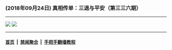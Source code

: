 ### (2018年09月24日) 真相传单：三退与平安（第三三六期） 

---

<img src="http://qikan.minghui.org/mhqkpage/qikanimage/2018/09/23/santui-336-pdf-online1.png"/> 

<img src="http://qikan.minghui.org/mhqkpage/qikanimage/2018/09/23/santui-336-pdf-online2.png"/> 



---

#### [首页](../../../..) &nbsp;|&nbsp; [禁闻聚合](https://github.com/gfw-breaker/banned-news) &nbsp;|&nbsp; [手把手翻墙教程](https://github.com/gfw-breaker/guides) 